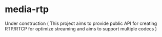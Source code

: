 media-rtp
=========

Under construction 
( This project aims to provide public API for creating RTP/RTCP for optimize streaming and aims to support multiple codecs )
